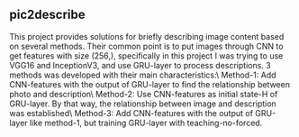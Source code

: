 ## pic2describe
This project provides solutions for briefly describing image content based on several methods. Their common point is to put images through CNN to get features with size (256,), specifically in this project I was trying to use VGG16 and InceptionV3, and use GRU-layer to process descriptions. 3 methods was developed with their main characteristics:\\
   Method-1: Add CNN-features with the output of GRU-layer to find the relationship between photo and description\\
   Method-2: Use CNN-features as initial state-H of GRU-layer. By that way, the relationship between image and description was established\\
   Method-3: Add CNN-features with the output of GRU-layer like method-1, but training GRU-layer with teaching-no-forced.
